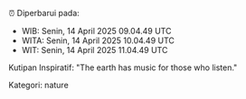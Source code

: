 ⏰ Diperbarui pada:
- WIB: Senin, 14 April 2025 09.04.49 UTC
- WITA: Senin, 14 April 2025 10.04.49 UTC
- WIT: Senin, 14 April 2025 11.04.49 UTC

Kutipan Inspiratif:
"The earth has music for those who listen."


Kategori: nature

